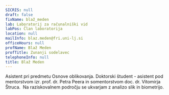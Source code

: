 ```yaml
---
SICRIS: null
draft: false
fixName: blaž_meden
lab: Laboratorij za računalniški vid
labPos: Član laboratorija
location: null
mailInfo: blaz.meden@fri.uni-lj.si
officeHours: null
profName: Blaž Meden
profTitle: Zunanji sodelavec
telephoneInfo: null
title: Blaž Meden
---
```



Asistent pri predmetu Osnove oblikovanja.
Doktorski študent - asistent pod mentorstvom izr. prof. dr. Petra Peera in somentorstvom doc. dr. Vitomirja Štruca. 
Na raziskovalnem področju se ukvarjam z analizo slik in biometrijo.